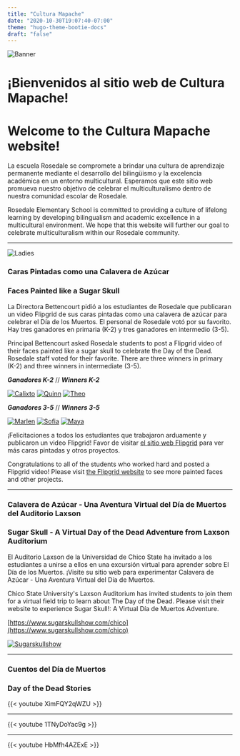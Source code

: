 ```yaml
---
title: "Cultura Mapache"
date: "2020-10-30T19:07:40-07:00"
theme: "hugo-theme-bootie-docs"
draft: "false"
---
```

![Banner](https://drive.google.com/uc?export=view&id=1lPBZPKbyCD4Z_9ubOQ4arCQXJpjkTVIy)

# **¡Bienvenidos al sitio web de Cultura Mapache!**
# **Welcome to the Cultura Mapache website!**
    
La escuela Rosedale se compromete a brindar una cultura de aprendizaje permanente mediante el desarrollo del bilingüismo y la excelencia académica en un entorno multicultural. Esperamos que este sitio web promueva nuestro objetivo de celebrar el multiculturalismo dentro de nuestra comunidad escolar de Rosedale.

Rosedale Elementary School is committed to providing a culture of lifelong learning by developing bilingualism and academic excellence in a multicultural environment. We hope that this website will further our goal to celebrate multiculturalism within our Rosedale community.

-----------------

![Ladies](https://drive.google.com/uc?export=view&id=1RCPz5LnaFaf92kM58-1wryi6CromwtIz)


### **Caras Pintadas como una Calavera de Azúcar**
### **Faces Painted like a Sugar Skull**


La Directora Bettencourt pidió a los estudiantes de Rosedale que publicaran un video Flipgrid de sus caras pintadas como una calavera de azúcar para celebrar el Día de los Muertos. El personal de Rosedale votó por su favorito. Hay tres ganadores en primaria (K-2) y tres ganadores en intermedio (3-5).

Principal Bettencourt asked Rosedale students to post a Flipgrid video of their faces painted like a sugar skull to celebrate the Day of the Dead. Rosedale staff voted for their favorite. There are three winners in primary (K-2) and three winners in intermediate (3-5).


***Ganadores K-2*** // ***Winners K-2***


[![Calixto](/imgs/Calixto-thumb.jpg)](/imgs/Calixto.jpg) [![Quinn](/imgs/Quinn-thumb.jpg)](/imgs/Quinn.jpg) [![Theo](/imgs/Theo-thumb.jpg)](/imgs/Theo.jpg)

***Ganadores 3-5*** // ***Winners 3-5***

[![Marlen](/imgs/Marlen-thumb.jpg)](/imgs/Marlen.jpg) [![Sofia](/imgs/Sofia-thumb.jpg)](/imgs/Sofia.jpg) [![Maya](/imgs/Maya-thumb.jpg)](/imgs/Maya.jpg)


¡Felicitaciones a todos los estudiantes que trabajaron arduamente y publicaron un video Flipgrid! Favor de visitar [el sitio web Flipgrid]("https://flipgrid.com/292babd1) para ver más caras pintadas y otros proyectos.

Congratulations to all of the students who worked hard and posted a Flipgrid video! Please visit [the Flipgrid website]("https://flipgrid.com/292babd1) to see more painted faces and other projects.


--------------------------


### **Calavera de Azúcar - Una Aventura Virtual del Día de Muertos del Auditorio Laxson**

### **Sugar Skull - A Virtual Day of the Dead Adventure from Laxson Auditorium**


El Auditorio Laxson de la Universidad de Chico State ha invitado a los estudiantes a unirse a ellos en una excursión virtual para aprender sobre El Día de los Muertos. ¡Visite su sitio web para experimentar Calavera de Azúcar - Una Aventura Virtual del Día de Muertos.


Chico State University's Laxson Auditorium has invited students to join them for a virtual field trip to learn about The Day of the Dead. Please visit their website to experience Sugar Skull!: A Virtual Día de Muertos Adventure.

[https://www.sugarskullshow.com/chico](https://www.sugarskullshow.com/chico)

[![Sugarskullshow](https://drive.google.com/uc?export=view&id=1ZVh2LTJot847Ci369VlC9sxKE5dNLOiF)](https://www.sugarskullshow.com/chico)

-----------------------------

### **Cuentos del Día de Muertos**

### **Day of the Dead Stories**


{{< youtube XimFQY2qWZU >}}

------------------------------
{{< youtube 1TNyDoYac9g >}}

-------------------------------

{{< youtube HbMfh4AZExE >}}